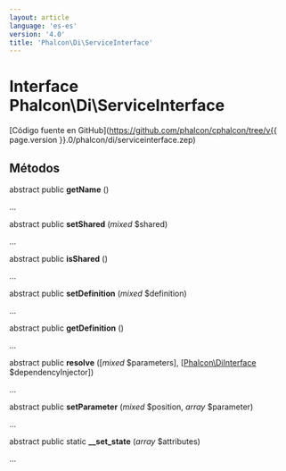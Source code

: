 ```yaml
---
layout: article
language: 'es-es'
version: '4.0'
title: 'Phalcon\Di\ServiceInterface'
---
```

# Interface **Phalcon\Di\ServiceInterface**

[Código fuente en GitHub](https://github.com/phalcon/cphalcon/tree/v{{ page.version }}.0/phalcon/di/serviceinterface.zep)

## Métodos

abstract public **getName** ()

...

abstract public **setShared** (*mixed* $shared)

...

abstract public **isShared** ()

...

abstract public **setDefinition** (*mixed* $definition)

...

abstract public **getDefinition** ()

...

abstract public **resolve** ([*mixed* $parameters], [[Phalcon\DiInterface](Phalcon_DiInterface) $dependencyInjector])

...

abstract public **setParameter** (*mixed* $position, *array* $parameter)

...

abstract public static **__set_state** (*array* $attributes)

...